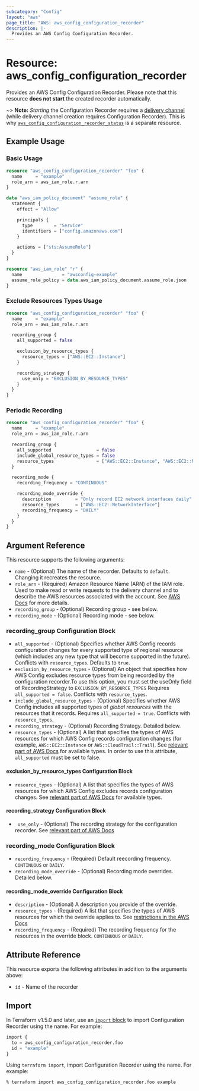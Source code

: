 ```yaml
---
subcategory: "Config"
layout: "aws"
page_title: "AWS: aws_config_configuration_recorder"
description: |-
  Provides an AWS Config Configuration Recorder.
---
```


# Resource: aws_config_configuration_recorder

Provides an AWS Config Configuration Recorder. Please note that this resource **does not start** the created recorder automatically.

~> **Note:** _Starting_ the Configuration Recorder requires a [delivery channel](/docs/providers/aws/r/config_delivery_channel.html) (while delivery channel creation requires Configuration Recorder). This is why [`aws_config_configuration_recorder_status`](/docs/providers/aws/r/config_configuration_recorder_status.html) is a separate resource.

## Example Usage

### Basic Usage

```terraform
resource "aws_config_configuration_recorder" "foo" {
  name     = "example"
  role_arn = aws_iam_role.r.arn
}

data "aws_iam_policy_document" "assume_role" {
  statement {
    effect = "Allow"

    principals {
      type        = "Service"
      identifiers = ["config.amazonaws.com"]
    }

    actions = ["sts:AssumeRole"]
  }
}

resource "aws_iam_role" "r" {
  name               = "awsconfig-example"
  assume_role_policy = data.aws_iam_policy_document.assume_role.json
}
```

### Exclude Resources Types Usage

```terraform
resource "aws_config_configuration_recorder" "foo" {
  name     = "example"
  role_arn = aws_iam_role.r.arn

  recording_group {
    all_supported = false

    exclusion_by_resource_types {
      resource_types = ["AWS::EC2::Instance"]
    }

    recording_strategy {
      use_only = "EXCLUSION_BY_RESOURCE_TYPES"
    }
  }
}
```

### Periodic Recording

```terraform
resource "aws_config_configuration_recorder" "foo" {
  name     = "example"
  role_arn = aws_iam_role.r.arn

  recording_group {
    all_supported                 = false
    include_global_resource_types = false
    resource_types                = ["AWS::EC2::Instance", "AWS::EC2::NetworkInterface"]
  }

  recording_mode {
    recording_frequency = "CONTINUOUS"

    recording_mode_override {
      description         = "Only record EC2 network interfaces daily"
      resource_types      = ["AWS::EC2::NetworkInterface"]
      recording_frequency = "DAILY"
    }
  }
}
```

## Argument Reference

This resource supports the following arguments:

* `name` - (Optional) The name of the recorder. Defaults to `default`. Changing it recreates the resource.
* `role_arn` - (Required) Amazon Resource Name (ARN) of the IAM role. Used to make read or write requests to the delivery channel and to describe the AWS resources associated with the account. See [AWS Docs](http://docs.aws.amazon.com/config/latest/developerguide/iamrole-permissions.html) for more details.
* `recording_group` - (Optional) Recording group - see below.
* `recording_mode` - (Optional) Recording mode - see below.

### recording_group Configuration Block

* `all_supported` - (Optional) Specifies whether AWS Config records configuration changes for every supported type of regional resource (which includes any new type that will become supported in the future). Conflicts with `resource_types`. Defaults to `true`.
* `exclusion_by_resource_types` - (Optional) An object that specifies how AWS Config excludes resource types from being recorded by the configuration recorder.To use this option, you must set the useOnly field of RecordingStrategy to `EXCLUSION_BY_RESOURCE_TYPES` Requires `all_supported = false`. Conflicts with `resource_types`.
* `include_global_resource_types` - (Optional) Specifies whether AWS Config includes all supported types of _global resources_ with the resources that it records. Requires `all_supported = true`. Conflicts with `resource_types`.
* `recording_strategy` - (Optional) Recording Strategy. Detailed below.
* `resource_types` - (Optional) A list that specifies the types of AWS resources for which AWS Config records configuration changes (for example, `AWS::EC2::Instance` or `AWS::CloudTrail::Trail`). See [relevant part of AWS Docs](http://docs.aws.amazon.com/config/latest/APIReference/API_ResourceIdentifier.html#config-Type-ResourceIdentifier-resourceType) for available types. In order to use this attribute, `all_supported` must be set to false.

#### exclusion_by_resource_types Configuration Block

* `resource_types` - (Optional) A list that specifies the types of AWS resources for which AWS Config excludes records configuration changes. See [relevant part of AWS Docs](http://docs.aws.amazon.com/config/latest/APIReference/API_ResourceIdentifier.html#config-Type-ResourceIdentifier-resourceType) for available types.

#### recording_strategy Configuration Block

* ` use_only` - (Optional) The recording strategy for the configuration recorder. See [relevant part of AWS Docs](https://docs.aws.amazon.com/config/latest/APIReference/API_RecordingStrategy.html)

### recording_mode Configuration Block

* `recording_frequency` - (Required) Default reecording frequency. `CONTINUOUS` or `DAILY`.
* `recording_mode_override` - (Optional) Recording mode overrides. Detailed below.

#### recording_mode_override Configuration Block

* `description` - (Optional) A description you provide of the override.
* `resource_types` - (Required) A list that specifies the types of AWS resources for which the override applies to.  See [restrictions in the AWS Docs](https://docs.aws.amazon.com/config/latest/APIReference/API_RecordingModeOverride.html)
* `recording_frequency` - (Required) The recording frequency for the resources in the override block. `CONTINUOUS` or `DAILY`.

## Attribute Reference

This resource exports the following attributes in addition to the arguments above:

* `id` - Name of the recorder

## Import

In Terraform v1.5.0 and later, use an [`import` block](https://developer.hashicorp.com/terraform/language/import) to import Configuration Recorder using the name. For example:

```terraform
import {
  to = aws_config_configuration_recorder.foo
  id = "example"
}
```

Using `terraform import`, import Configuration Recorder using the name. For example:

```console
% terraform import aws_config_configuration_recorder.foo example
```
